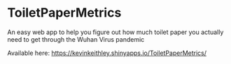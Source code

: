 # ToiletPaperMetrics
An easy web app to help you figure out how much toilet paper you actually need to get through the Wuhan Virus pandemic

Available here: https://kevinkeithley.shinyapps.io/ToiletPaperMetrics/
